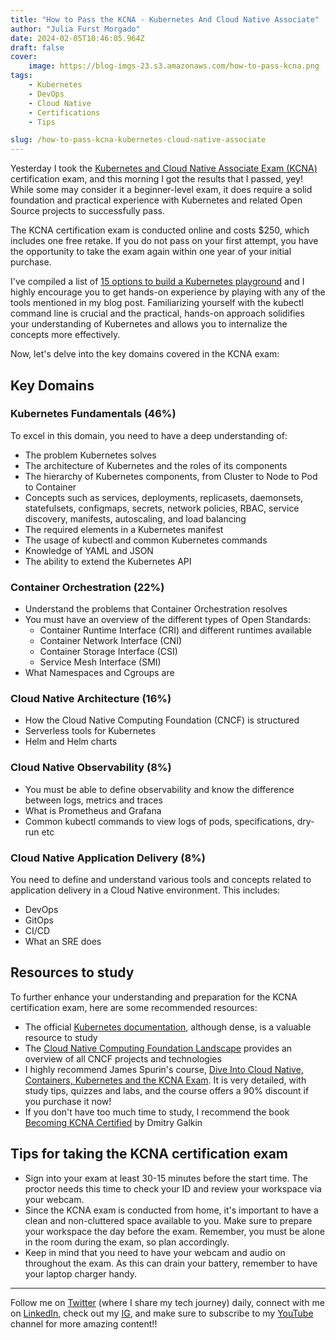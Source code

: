 ```yaml
---
title: "How to Pass the KCNA - Kubernetes And Cloud Native Associate"
author: "Julia Furst Morgado"
date: 2024-02-05T10:46:05.964Z
draft: false
cover:
    image: https://blog-imgs-23.s3.amazonaws.com/how-to-pass-kcna.png
tags: 
    - Kubernetes
    - DevOps
    - Cloud Native
    - Certifications
    - Tips

slug: /how-to-pass-kcna-kubernetes-cloud-native-associate
---
```


Yesterday I took the [Kubernetes and Cloud Native Associate Exam (KCNA)](https://www.cncf.io/training/certification/kcna/) certification exam, and this morning I got the results that I passed, yey!
While some may consider it a beginner-level exam, it does require a solid foundation and practical experience with Kubernetes and related Open Source projects to successfully pass. 

The KCNA certification exam is conducted online and costs $250, which includes one free retake. If you do not pass on your first attempt, you have the opportunity to take the exam again within one year of your initial purchase.

I've compiled a list of [15 options to build a Kubernetes playground](https://www.juliafmorgado.com/posts/15-options-to-build-kubernetes-playground/) and I highly encourage you to get hands-on experience by playing with any of the tools mentioned in my blog post. Familiarizing yourself with the kubectl command line is crucial and the practical, hands-on approach solidifies your understanding of Kubernetes and allows you to internalize the concepts more effectively.

Now, let's delve into the key domains covered in the KCNA exam:

## Key Domains

### Kubernetes Fundamentals (46%)

To excel in this domain, you need to have a deep understanding of:

- The problem Kubernetes solves
- The architecture of Kubernetes and the roles of its components
- The hierarchy of Kubernetes components, from Cluster to Node to Pod to Container
- Concepts such as services, deployments, replicasets, daemonsets, statefulsets, configmaps, secrets, network policies, RBAC, service discovery, manifests, autoscaling, and load balancing
- The required elements in a Kubernetes manifest
- The usage of kubectl and common Kubernetes commands
- Knowledge of YAML and JSON
- The ability to extend the Kubernetes API

### Container Orchestration (22%)

- Understand the problems that Container Orchestration resolves
- You must have an overview of the different types of Open Standards:
  - Container Runtime Interface (CRI) and different runtimes available
  - Container Network Interface (CNI)
  - Container Storage Interface (CSI)
  - Service Mesh Interface (SMI)
- What Namespaces and Cgroups are

### Cloud Native Architecture (16%)

- How the Cloud Native Computing Foundation (CNCF) is structured
- Serverless tools for Kubernetes
- Helm and Helm charts


### Cloud Native Observability (8%)

- You must be able to define observability and know the difference between logs, metrics and traces
- What is Prometheus and Grafana
- Common kubectl commands to view logs of pods, specifications, dry-run etc

### Cloud Native Application Delivery (8%)

You need to define and understand various tools and concepts related to application delivery in a Cloud Native environment. This includes:
- DevOps
- GitOps
- CI/CD
- What an SRE does


## Resources to study

To further enhance your understanding and preparation for the KCNA certification exam, here are some recommended resources:

- The official [Kubernetes documentation](https://kubernetes.io/docs/home/), although dense, is a valuable resource to study
- The [Cloud Native Computing Foundation Landscape](https://landscape.cncf.io/) provides an overview of all CNCF projects and technologies
- I highly recommend James Spurin's course, [Dive Into Cloud Native, Containers, Kubernetes and the KCNA Exam](https://diveinto.com/p/dive-into-cloud-native-containers-kubernetes-and-the-kcna). It is very detailed, with study tips, quizzes and labs, and the course offers a 90% discount if you purchase it now!
- If you don't have too much time to study, I recommend the book [Becoming KCNA Certified](https://www.amazon.com/Becoming-KCNA-Certified-foundation-Kubernetes/dp/1804613398) by Dmitry Galkin


## Tips for taking the KCNA certification exam

- Sign into your exam at least 30-15 minutes before the start time. The proctor needs this time to check your ID and review your workspace via your webcam.
- Since the KCNA exam is conducted from home, it's important to have a clean and non-cluttered space available to you. Make sure to prepare your workspace the day before the exam. Remember, you must be alone in the room during the exam, so plan accordingly.
- Keep in mind that you need to have your webcam and audio on throughout the exam. As this can drain your battery, remember to have your laptop charger handy.

---
Follow me on [Twitter](https://twitter.com/juliafmorgado) (where I share my tech journey) daily, connect with me on [LinkedIn](https://www.linkedin.com/in/juliafmorgado/), check out my [IG](https://www.instagram.com/juliafmorgado/), and make sure to subscribe to my [YouTube](https://www.youtube.com/c/JuliaFMorgado) channel for more amazing content!!
